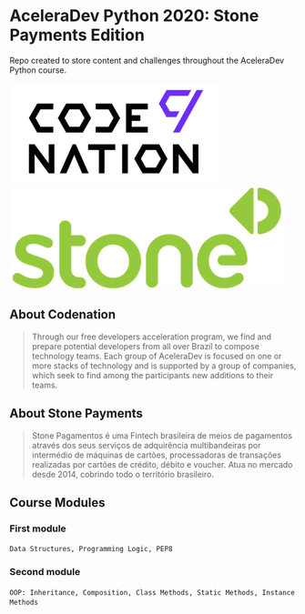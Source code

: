 # AceleraDev Python 2020: Stone Payments Edition

Repo created to store content and challenges throughout the AceleraDev Python course.

![codenation](codenation.png)
![stone](stone.png)

## About Codenation

> Through our free developers acceleration program, we find and prepare potential developers from all over Brazil to compose technology teams.
> Each group of AceleraDev is focused on one or more stacks of technology and is supported by a group of companies, which seek to find among the participants new additions to their teams.

## About Stone Payments

> Stone Pagamentos é uma Fintech brasileira de meios de pagamentos através dos seus serviços de adquirência multibandeiras por intermédio de máquinas de cartões, processadoras de transações realizadas por cartões de crédito, débito e voucher. Atua no mercado desde 2014, cobrindo todo o território brasileiro.

## Course Modules

### First module

`Data Structures, Programming Logic, PEP8`

### Second module

`OOP: Inheritance, Composition, Class Methods, Static Methods, Instance Methods`
